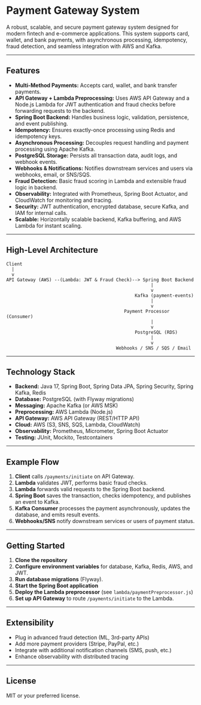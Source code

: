 # Payment Gateway System

A robust, scalable, and secure payment gateway system designed for modern fintech and e-commerce applications. This system supports card, wallet, and bank payments, with asynchronous processing, idempotency, fraud detection, and seamless integration with AWS and Kafka.

---

## Features

- **Multi-Method Payments:** Accepts card, wallet, and bank transfer payments.
- **API Gateway + Lambda Preprocessing:** Uses AWS API Gateway and a Node.js Lambda for JWT authentication and fraud checks before forwarding requests to the backend.
- **Spring Boot Backend:** Handles business logic, validation, persistence, and event publishing.
- **Idempotency:** Ensures exactly-once processing using Redis and idempotency keys.
- **Asynchronous Processing:** Decouples request handling and payment processing using Apache Kafka.
- **PostgreSQL Storage:** Persists all transaction data, audit logs, and webhook events.
- **Webhooks & Notifications:** Notifies downstream services and users via webhooks, email, or SNS/SQS.
- **Fraud Detection:** Basic fraud scoring in Lambda and extensible fraud logic in backend.
- **Observability:** Integrated with Prometheus, Spring Boot Actuator, and CloudWatch for monitoring and tracing.
- **Security:** JWT authentication, encrypted database, secure Kafka, and IAM for internal calls.
- **Scalable:** Horizontally scalable backend, Kafka buffering, and AWS Lambda for instant scaling.

---

## High-Level Architecture

```
Client
  |
  v
API Gateway (AWS) --(Lambda: JWT & Fraud Check)--> Spring Boot Backend
                                                      |
                                                      v
                                                Kafka (payment-events)
                                                      |
                                                      v
                                            Payment Processor (Consumer)
                                                      |
                                                      v
                                                PostgreSQL (RDS)
                                                      |
                                                      v
                                         Webhooks / SNS / SQS / Email
```

---

## Technology Stack

- **Backend:** Java 17, Spring Boot, Spring Data JPA, Spring Security, Spring Kafka, Redis
- **Database:** PostgreSQL (with Flyway migrations)
- **Messaging:** Apache Kafka (or AWS MSK)
- **Preprocessing:** AWS Lambda (Node.js)
- **API Gateway:** AWS API Gateway (REST/HTTP API)
- **Cloud:** AWS (S3, SNS, SQS, Lambda, CloudWatch)
- **Observability:** Prometheus, Micrometer, Spring Boot Actuator
- **Testing:** JUnit, Mockito, Testcontainers

---

## Example Flow

1. **Client** calls `/payments/initiate` on API Gateway.
2. **Lambda** validates JWT, performs basic fraud checks.
3. **Lambda** forwards valid requests to the Spring Boot backend.
4. **Spring Boot** saves the transaction, checks idempotency, and publishes an event to Kafka.
5. **Kafka Consumer** processes the payment asynchronously, updates the database, and emits result events.
6. **Webhooks/SNS** notify downstream services or users of payment status.

---

## Getting Started

1. **Clone the repository**
2. **Configure environment variables** for database, Kafka, Redis, AWS, and JWT.
3. **Run database migrations** (Flyway).
4. **Start the Spring Boot application**
5. **Deploy the Lambda preprocessor** (see `lambda/paymentPreprocessor.js`)
6. **Set up API Gateway** to route `/payments/initiate` to the Lambda.

---

## Extensibility

- Plug in advanced fraud detection (ML, 3rd-party APIs)
- Add more payment providers (Stripe, PayPal, etc.)
- Integrate with additional notification channels (SMS, push, etc.)
- Enhance observability with distributed tracing

---

## License

MIT or your preferred license. 